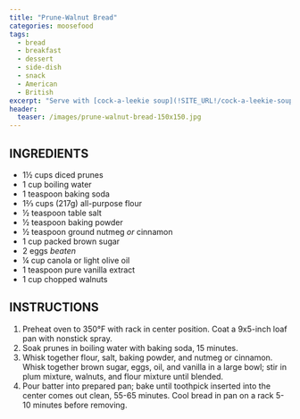 ```yaml
---
title: "Prune-Walnut Bread"
categories: moosefood
tags: 
  - bread
  - breakfast
  - dessert
  - side-dish
  - snack
  - American
  - British
excerpt: "Serve with [cock-a-leekie soup](!SITE_URL!/cock-a-leekie-soup)! Or for breakfast or dessert."
header:
  teaser: /images/prune-walnut-bread-150x150.jpg
---
```


## INGREDIENTS
* 1½ cups diced prunes
* 1 cup boiling water
* 1 teaspoon baking soda
* 1⅔ cups (217g) all-purpose flour
* ½ teaspoon table salt
* ½ teaspoon baking powder
* ½ teaspoon ground nutmeg *or* cinnamon
* 1 cup packed brown sugar
* 2 eggs *beaten*
* ¼ cup canola or light olive oil
* 1 teaspoon pure vanilla extract
* 1 cup chopped walnuts

## INSTRUCTIONS
1. Preheat oven to 350°F with rack in center position. Coat a 9x5-inch loaf pan with nonstick spray.
2. Soak prunes in boiling water with baking soda, 15 minutes.
3. Whisk together flour, salt, baking powder, and nutmeg or cinnamon. Whisk together brown sugar, eggs, oil, and vanilla in a large bowl; stir in plum mixture, walnuts, and flour mixture until blended.
4. Pour batter into prepared pan; bake until toothpick inserted into the center comes out clean, 55-65 minutes. Cool bread in pan on a rack 5-10 minutes before removing.
